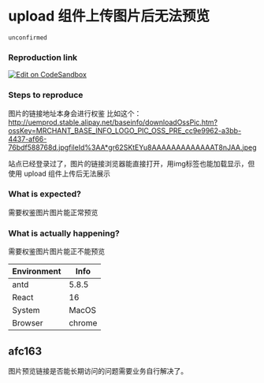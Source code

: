 # upload 组件上传图片后无法预览

`unconfirmed`

### Reproduction link

[![Edit on CodeSandbox](https://codesandbox.io/static/img/play-codesandbox.svg)](https://codesandbox.io/s/zhao-pian-qiang-antd-5-8-5-forked-w4klsz)

### Steps to reproduce

图片的链接地址本身会进行权鉴
比如这个：http://uemprod.stable.alipay.net/baseinfo/downloadOssPic.htm?ossKey=MRCHANT_BASE_INFO_LOGO_PIC_OSS_PRE_cc9e9962-a3bb-4437-af66-76bdf588768d.jpgfileId%3AA*gr62SKtEYu8AAAAAAAAAAAAAT8nJAA.jpeg

站点已经登录过了，图片的链接浏览器能直接打开，用img标签也能加载显示，但使用 upload 组件上传后无法展示

### What is expected?

需要权鉴图片图片能正常预览

### What is actually happening?

需要权鉴图片图片能正不能预览

| Environment | Info   |
| ----------- | ------ |
| antd        | 5.8.5  |
| React       | 16     |
| System      | MacOS  |
| Browser     | chrome |

<!-- generated by ant-design-issue-helper. DO NOT REMOVE -->

## afc163

图片预览链接是否能长期访问的问题需要业务自行解决了。
